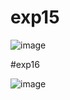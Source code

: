 # exp15

![image](https://github.com/Mahishaw/TOC/assets/117896534/d778cc5e-6bbb-4b1c-9f62-0ce7f0c9e1b5)

#exp16

![image](https://github.com/Mahishaw/TOC/assets/117896534/c4296777-4506-498a-8ba0-303dc626d0b0)
